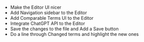 - Make the Editor UI nicer
- Add Navigation sidebar to the Editor
- Add Comparable Terms UI to the Editor
- Integrate ChatGPT API to the Editor
- Save the changes to the file and Add a Save button
- Do a line through Changed terms and highlight the new ones
